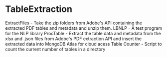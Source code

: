 # TableExtraction

ExtractFiles - Take the zip folders from Adobe's API containing the extracted PDF tables and metadata and unzip them. 
LBNLP - A test program for the NLP library
ProcTable - Extract the table data and metadata from the xlsx and .json files from Adobe's PDF extraction API and insert the extracted data into MongoDB Atlas for cloud acess
Table Counter - Script to count the current number of tables in a directory
